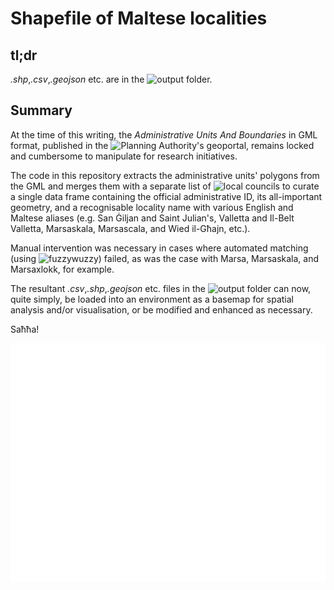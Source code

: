 # Shapefile of Maltese localities
## tl;dr
_.shp_,_.csv_,_.geojson_ etc. are in the ![output]('output') folder.

## Summary
At the time of this writing, the _Administrative Units And Boundaries_ in GML format, published in the ![Planning Authority's geoportal](https://msdi.data.gov.mt/geonetwork/srv/api/records/4c949ce6-70aa-4b18-b806-2e5a1a9544f9), remains locked and cumbersome to manipulate for research initiatives. 

The code in this repository extracts the administrative units' polygons from the GML and merges them with a separate list of ![local councils](https://en.wikipedia.org/wiki/Local_councils_of_Malta) to curate a single data frame containing the official administrative ID, its all-important geometry, and a recognisable locality name with various English and Maltese aliases (e.g. San Ġiljan and Saint Julian's, Valletta and Il-Belt Valletta, Marsaskala, Marsascala, and Wied il-Għajn, etc.). 

Manual intervention was necessary in cases where automated matching (using ![_fuzzywuzzy_](https://pypi.org/project/fuzzywuzzy/)) failed, as was the case with Marsa, Marsaskala, and Marsaxlokk, for example. 

The resultant _.csv_,_.shp_,_.geojson_ etc. files in the ![output]('output') folder can now, quite simply, be loaded into an environment as a basemap for spatial analysis and/or visualisation, or be modified and enhanced as necessary.

Saħħa!

![maltaregions](output/localities_map.png)
